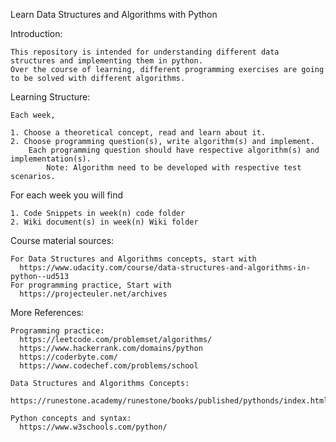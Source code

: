 Learn Data Structures and Algorithms with Python

Introduction:

    This repository is intended for understanding different data structures and implementing them in python.
    Over the course of learning, different programming exercises are going to be solved with different algorithms.

Learning Structure:

    Each week,
  
    1. Choose a theoretical concept, read and learn about it.
    2. Choose programming question(s), write algorithm(s) and implement. 
        Each programming question should have respective algorithm(s) and implementation(s).
            Note: Algorithm need to be developed with respective test scenarios.

   For each week you will find

    1. Code Snippets in week(n) code folder
    2. Wiki document(s) in week(n) Wiki folder

Course material sources:

    For Data Structures and Algorithms concepts, start with 
      https://www.udacity.com/course/data-structures-and-algorithms-in-python--ud513
    For programming practice, Start with 
      https://projecteuler.net/archives

More References:

    Programming practice:
      https://leetcode.com/problemset/algorithms/
      https://www.hackerrank.com/domains/python
      https://coderbyte.com/
      https://www.codechef.com/problems/school
      
    Data Structures and Algorithms Concepts:
      https://runestone.academy/runestone/books/published/pythonds/index.html

    Python concepts and syntax:
      https://www.w3schools.com/python/
